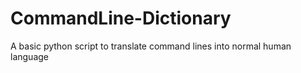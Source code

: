 # CommandLine-Dictionary
A basic python script to translate command lines into normal human language

